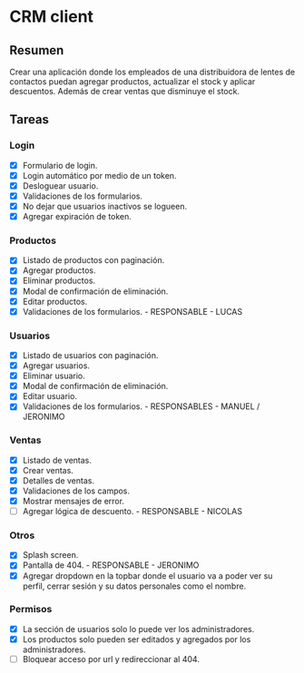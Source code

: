 # CRM client

## Resumen

Crear una aplicación donde los empleados de una distribuidora de lentes de contactos puedan agregar productos, actualizar el stock y aplicar descuentos. Además de crear ventas que disminuye el stock.

## Tareas

### Login
  - [X] Formulario de login.
  - [X] Login automático por medio de un token.
  - [X] Desloguear usuario.
  - [X] Validaciones de los formularios.
  - [X] No dejar que usuarios inactivos se logueen.
  - [X] Agregar expiración de token.

### Productos
  - [X] Listado de productos con paginación.
  - [X] Agregar productos.
  - [X] Eliminar productos.
  - [X] Modal de confirmación de eliminación.
  - [X] Editar productos.
  - [X] Validaciones de los formularios. - RESPONSABLE - LUCAS

### Usuarios
  - [X] Listado de usuarios con paginación.
  - [X] Agregar usuarios.
  - [X] Eliminar usuario.
  - [X] Modal de confirmación de eliminación.
  - [X] Editar usuario.
  - [X] Validaciones de los formularios. - RESPONSABLES - MANUEL / JERONIMO

### Ventas
  - [X] Listado de ventas.
  - [X] Crear ventas.
  - [X] Detalles de ventas.
  - [X] Validaciones de los campos.
  - [X] Mostrar mensajes de error.
  - [ ] Agregar lógica de descuento. - RESPONSABLE - NICOLAS

### Otros
  - [X] Splash screen.
  - [X] Pantalla de 404. - RESPONSABLE - JERONIMO
  - [X] Agregar dropdown en la topbar donde el usuario va a poder ver su perfil, cerrar sesión y su datos personales como el nombre.

### Permisos
  - [X] La sección de usuarios solo lo puede ver los administradores.
  - [X] Los productos solo pueden ser editados y agregados por los administradores.
  - [ ] Bloquear acceso por url y redireccionar al 404.